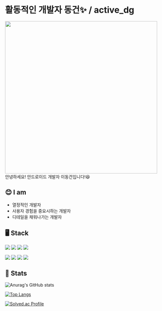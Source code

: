 # 활동적인 개발자 **동건✨ / active_dg** 
<img src="https://user-images.githubusercontent.com/70252417/189479782-32e29d1f-4e2c-448b-a2d3-deac9db22370.jpg" height="500">
안녕하세요! 안드로이드 개발자 이동건입니다!😆

## 😊 I am
- 열정적인 개발자
- 사용자 경험을 중요시하는 개발자
- 디테일을 채워나가는 개발자

## 🖥️ Stack
<img src="https://img.shields.io/badge/kotlin-7F52FF?style=for-the-badge&logo=kotlin&logoColor=white"/></a>
<img src="https://img.shields.io/badge/Python-3776AB?style=for-the-badge&logo=Python&logoColor=white"/></a>
<img src="https://img.shields.io/badge/Java-F80000?style=for-the-badge&logo=Java&logoColor=white"/></a>
<img src="https://img.shields.io/badge/Dart-0175C2?style=for-the-badge&logo=Dart&logoColor=white"/></a>

<img src="https://img.shields.io/badge/Android-3DDC84?style=for-the-badge&logo=Android&logoColor=white"/></a>
<img src="https://img.shields.io/badge/Flutter-02569B?style=for-the-badge&logo=Flutter&logoColor=white"/></a>
<img src="https://img.shields.io/badge/Android Studio-3DDC84?style=for-the-badge&logo=Android%20Studio&logoColor=white"/></a>
<img src="https://img.shields.io/badge/Firebase-FFCA28?style=for-the-badge&logo=Firebase&logoColor=white"/></a>


## 👻 Stats
![Anurag's GitHub stats](https://github-readme-stats.vercel.app/api?username=activedg&hide=stars,issues&show_icons=true&theme=radical)

[![Top Langs](https://github-readme-stats.vercel.app/api/top-langs/?username=activedg&layout=compact&theme=radical&exclude_repo=Algorithm_03,SupWay,CAU_Linux_2022)](https://github.com/anuraghazra/github-readme-stats)

[![Solved.ac Profile](http://mazassumnida.wtf/api/v2/generate_badge?boj=nerw173)](https://solved.ac/nerw173/)

<!--
**activedg/activedg** is a ✨ _special_ ✨ repository because its `README.md` (this file) appears on your GitHub profile.

Here are some ideas to get you started:

- 🔭 I’m currently working on ...
- 🌱 I’m currently learning ...
- 👯 I’m looking to collaborate on ...
- 🤔 I’m looking for help with ...
- 💬 Ask me about ...
- 📫 How to reach me: ...
- 😄 Pronouns: ...
- ⚡ Fun fact: ...
-->
